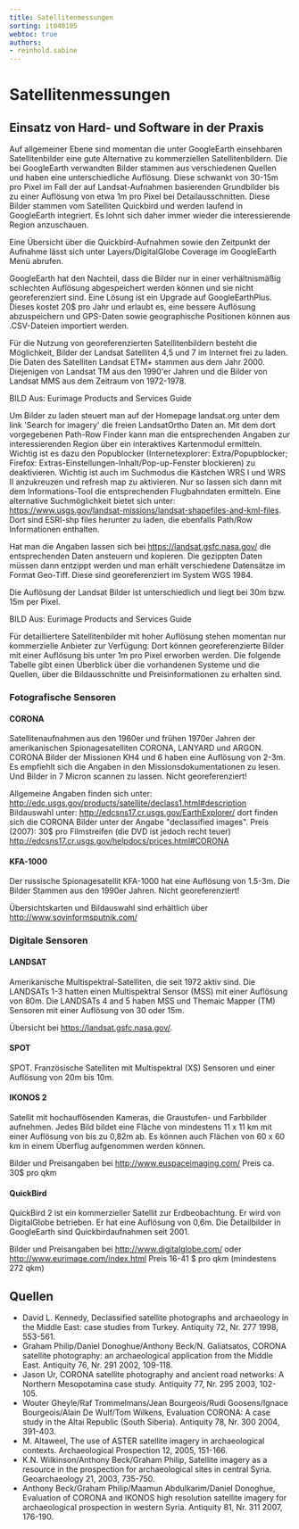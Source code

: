 ```yaml
---
title: Satellitenmessungen
sorting: it040105
webtoc: true
authors:
- reinhold.sabine
---
```


# Satellitenmessungen

## Einsatz von Hard- und Software in der Praxis

Auf allgemeiner Ebene sind momentan die unter GoogleEarth einsehbaren Satellitenbilder eine gute Alternative zu kommerziellen Satellitenbildern. Die bei GoogleEarth verwandten Bilder stammen aus verschiedenen Quellen und haben eine unterschiedliche Auflösung. Diese schwankt von 30-15m pro Pixel im Fall der auf Landsat-Aufnahmen basierenden Grundbilder bis zu einer Auflösung von etwa 1m pro Pixel bei Detailausschnitten. Diese Bilder stammen vom Satelliten Quickbird und werden laufend in GoogleEarth integriert. Es lohnt sich daher immer wieder die interessierende Region anzuschauen.

Eine Übersicht über die Quickbird-Aufnahmen sowie den Zeitpunkt der Aufnahme lässt sich unter Layers/DigitalGlobe Coverage im GoogleEarth Menü abrufen.

GoogleEarth hat den Nachteil, dass die Bilder nur in einer verhältnismäßig schlechten Auflösung abgespeichert werden können und sie nicht georeferenziert sind. Eine Lösung ist ein Upgrade auf GoogleEarthPlus. Dieses kostet 20\$ pro Jahr und erlaubt es, eine bessere Auflösung abzuspeichern und GPS-Daten sowie geographische Positionen können aus .CSV-Dateien importiert werden.

Für die Nutzung von georeferenzierten Satellitenbildern besteht die Möglichkeit, Bilder der Landsat Satelliten 4,5 und 7 im Internet frei zu laden. Die Daten des Satelliten Landsat ETM+ stammen aus dem Jahr 2000. Diejenigen von Landsat TM aus den 1990'er Jahren und die Bilder von Landsat MMS aus dem Zeitraum von 1972-1978.

BILD Aus: Eurimage Products and Services Guide

Um Bilder zu laden steuert man auf der Homepage landsat.org unter dem link 'Search for imagery' die freien LandsatOrtho Daten an. Mit dem dort vorgegebenen Path-Row Finder kann man die entsprechenden Angaben zur interessierenden Region über ein interaktives Kartenmodul ermitteln. Wichtig ist es dazu den Popublocker (Internetexplorer: Extra/Popupblocker; Firefox: Extras-Einstellungen-Inhalt/Pop-up-Fenster blockieren) zu deaktivieren. Wichtig ist auch im Suchmodus die Kästchen WRS I und WRS II anzukreuzen und refresh map zu aktivieren. Nur so lassen sich dann mit dem Informations-Tool die entsprechenden Flugbahndaten ermitteln. Eine alternative Suchmöglichkeit bietet sich unter: https://www.usgs.gov/landsat-missions/landsat-shapefiles-and-kml-files. Dort sind ESRI-shp files herunter zu laden, die ebenfalls Path/Row Informationen enthalten.

Hat man die Angaben lassen sich bei https://landsat.gsfc.nasa.gov/ die entsprechenden Daten ansteuern und kopieren. Die gezippten Daten müssen dann entzippt werden und man erhält verschiedene Datensätze im Format Geo-Tiff. Diese sind georeferenziert im System WGS 1984.

Die Auflösung der Landsat Bilder ist unterschiedlich und liegt bei 30m bzw. 15m per Pixel.

BILD Aus: Eurimage Products and Services Guide

Für detailliertere Satellitenbilder mit hoher Auflösung stehen momentan nur kommerzielle Anbieter zur Verfügung. Dort können georeferenzierte Bilder mit einer Auflösung bis unter 1m pro Pixel erworben werden. Die folgende Tabelle gibt einen Überblick über die vorhandenen Systeme und die Quellen, über die Bildausschnitte und Preisinformationen zu erhalten sind.

### Fotografische Sensoren

#### CORONA

Satellitenaufnahmen aus den 1960er und frühen 1970er Jahren der amerikanischen Spionagesatelliten CORONA, LANYARD und ARGON. CORONA Bilder der Missionen KH4 und 6 haben eine Auflösung von 2-3m. Es empfiehlt sich die Angaben in den Missionsdokumentationen zu lesen. Und Bilder in 7 Micron scannen zu lassen. Nicht georeferenziert!

Allgemeine Angaben finden sich unter: http://edc.usgs.gov/products/satellite/declass1.html#description Bildauswahl unter: http://edcsns17.cr.usgs.gov/EarthExplorer/ dort finden sich die CORONA Bilder unter der Angabe "declassified images". Preis (2007): 30$ pro Filmstreifen (die DVD ist jedoch recht teuer) http://edcsns17.cr.usgs.gov/helpdocs/prices.html#CORONA

#### KFA-1000

Der russische Spionagesatellit KFA-1000 hat eine Auflösung von 1.5-3m. Die Bilder Stammen aus den 1990er Jahren. Nicht georeferenziert!

Übersichtskarten und Bildauswahl sind erhältlich über http://www.sovinformsputnik.com/

### Digitale Sensoren

#### LANDSAT

Amerikanische Multispektral-Satelliten, die seit 1972 aktiv sind. Die LANDSATs 1-3 hatten einen Multispektral Sensor (MSS) mit einer Auflösung von 80m. Die LANDSATs 4 and 5 haben MSS und Themaic Mapper (TM) Sensoren mit einer Auflösung von 30 oder 15m.

Übersicht bei https://landsat.gsfc.nasa.gov/. <!-- Kommerzielle Anbieter sind u.a. http://www.eurimage.com/index.html oder http://www.digitalglobe.com/ Preise (2007) ab 250 EURO http://www.eurimage.com/products/docs/eurimage_price_list.pdf nicht mehr aktuell-->

#### SPOT

SPOT. Französische Satelliten mit Multispektral (XS) Sensoren und einer Auflösung von 20m bis 10m.

<!-- Bilder und Preisangaben bei http://www.spotimage.fr/html/_.php Seite existiert nicht mehr--> 

#### IKONOS 2

Satellit mit hochauflösenden Kameras, die Graustufen- und Farbbilder aufnehmen. Jedes Bild bildet eine Fläche von mindestens 11 x 11 km mit einer Auflösung von bis zu 0,82m ab. Es können auch Flächen von 60 x 60 km in einem Überflug aufgenommen werden können.

Bilder und Preisangaben bei http://www.euspaceimaging.com/ Preis ca. 30$ pro qkm

#### QuickBird

QuickBird 2 ist ein kommerzieller Satellit zur Erdbeobachtung. Er wird von DigitalGlobe betrieben. Er hat eine Auflösung von 0,6m. Die Detailbilder in GoogleEarth sind Quickbirdaufnahmen seit 2001.

Bilder und Preisangaben bei http://www.digitalglobe.com/ oder http://www.eurimage.com/index.html Preis 16-41 $ pro qkm (mindestens 272 qkm)

## Quellen

<!-- - http://www.dainst.org/medien/de/Nasca-BMBF_Programm.pdf Seite existiert nicht mehr -->
- David L. Kennedy, Declassified satellite photographs and archaeology in the Middle East: case studies from Turkey. Antiquity 72, Nr. 277 1998, 553-561.
- Graham Philip/Daniel Donoghue/Anthony Beck/N. Galiatsatos, CORONA satellite photography: an archaeological application from the Middle East. Antiquity 76, Nr. 291 2002, 109-118.
- Jason Ur, CORONA satellite photography and ancient road networks: A Northern Mesopotamina case study. Antiquity 77, Nr. 295 2003, 102-105.
- Wouter Gheyle/Raf Trommelmans/Jean Bourgeois/Rudi Goosens/Ignace Bourgeois/Alain De Wulf/Tom Wilkens, Evaluation CORONA: A case study in the Altai Republic (South Siberia). Antiquity 78, Nr. 300 2004, 391-403.
- M. Altaweel, The use of ASTER satellite imagery in archaeological contexts. Archaeological Prospection 12, 2005, 151-166.
- K.N. Wilkinson/Anthony Beck/Graham Philip, Satellite imagery as a resource in the prospection for archaeological sites in central Syria. Geoarchaeology 21, 2003, 735-750.
- Anthony Beck/Graham Philip/Maamun Abdulkarim/Daniel Donoghue, Evaluation of CORONA and IKONOS high resolution satellite imagery for archaeological prospection in western Syria. Antiquity 81, Nr. 311 2007, 176-190.
